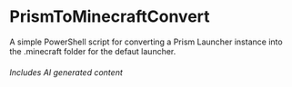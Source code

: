 # PrismToMinecraftConvert
A simple PowerShell script for converting a Prism Launcher instance into the .minecraft folder for the defaut launcher.
###### Includes AI generated content

